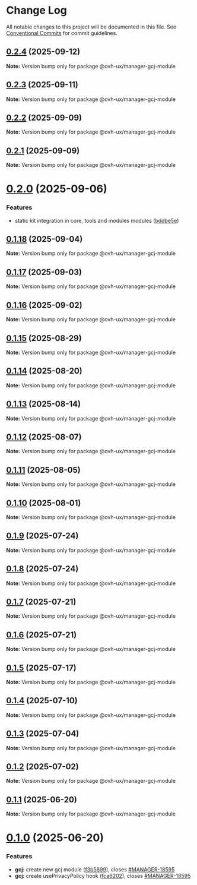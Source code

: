 # Change Log

All notable changes to this project will be documented in this file.
See [Conventional Commits](https://conventionalcommits.org) for commit guidelines.

## [0.2.4](https://github.com/ovh/manager/compare/@ovh-ux/manager-gcj-module@0.2.3...@ovh-ux/manager-gcj-module@0.2.4) (2025-09-12)

**Note:** Version bump only for package @ovh-ux/manager-gcj-module





## [0.2.3](https://github.com/ovh/manager/compare/@ovh-ux/manager-gcj-module@0.2.2...@ovh-ux/manager-gcj-module@0.2.3) (2025-09-11)

**Note:** Version bump only for package @ovh-ux/manager-gcj-module





## [0.2.2](https://github.com/ovh/manager/compare/@ovh-ux/manager-gcj-module@0.2.1...@ovh-ux/manager-gcj-module@0.2.2) (2025-09-09)

**Note:** Version bump only for package @ovh-ux/manager-gcj-module





## [0.2.1](https://github.com/ovh/manager/compare/@ovh-ux/manager-gcj-module@0.2.0...@ovh-ux/manager-gcj-module@0.2.1) (2025-09-09)

**Note:** Version bump only for package @ovh-ux/manager-gcj-module





# [0.2.0](https://github.com/ovh/manager/compare/@ovh-ux/manager-gcj-module@0.1.18...@ovh-ux/manager-gcj-module@0.2.0) (2025-09-06)


### Features

* static kit integration in core, tools and modules modules ([bddbe5e](https://github.com/ovh/manager/commit/bddbe5e07453c8a657f2ca216d48d1f6f2bc0ca5))





## [0.1.18](https://github.com/ovh/manager/compare/@ovh-ux/manager-gcj-module@0.1.17...@ovh-ux/manager-gcj-module@0.1.18) (2025-09-04)

**Note:** Version bump only for package @ovh-ux/manager-gcj-module





## [0.1.17](https://github.com/ovh/manager/compare/@ovh-ux/manager-gcj-module@0.1.16...@ovh-ux/manager-gcj-module@0.1.17) (2025-09-03)

**Note:** Version bump only for package @ovh-ux/manager-gcj-module





## [0.1.16](https://github.com/ovh/manager/compare/@ovh-ux/manager-gcj-module@0.1.15...@ovh-ux/manager-gcj-module@0.1.16) (2025-09-02)

**Note:** Version bump only for package @ovh-ux/manager-gcj-module





## [0.1.15](https://github.com/ovh/manager/compare/@ovh-ux/manager-gcj-module@0.1.14...@ovh-ux/manager-gcj-module@0.1.15) (2025-08-29)

**Note:** Version bump only for package @ovh-ux/manager-gcj-module





## [0.1.14](https://github.com/ovh/manager/compare/@ovh-ux/manager-gcj-module@0.1.13...@ovh-ux/manager-gcj-module@0.1.14) (2025-08-20)

**Note:** Version bump only for package @ovh-ux/manager-gcj-module





## [0.1.13](https://github.com/ovh/manager/compare/@ovh-ux/manager-gcj-module@0.1.12...@ovh-ux/manager-gcj-module@0.1.13) (2025-08-14)

**Note:** Version bump only for package @ovh-ux/manager-gcj-module





## [0.1.12](https://github.com/ovh/manager/compare/@ovh-ux/manager-gcj-module@0.1.11...@ovh-ux/manager-gcj-module@0.1.12) (2025-08-07)

**Note:** Version bump only for package @ovh-ux/manager-gcj-module





## [0.1.11](https://github.com/ovh/manager/compare/@ovh-ux/manager-gcj-module@0.1.10...@ovh-ux/manager-gcj-module@0.1.11) (2025-08-05)

**Note:** Version bump only for package @ovh-ux/manager-gcj-module





## [0.1.10](https://github.com/ovh/manager/compare/@ovh-ux/manager-gcj-module@0.1.9...@ovh-ux/manager-gcj-module@0.1.10) (2025-08-01)

**Note:** Version bump only for package @ovh-ux/manager-gcj-module





## [0.1.9](https://github.com/ovh/manager/compare/@ovh-ux/manager-gcj-module@0.1.8...@ovh-ux/manager-gcj-module@0.1.9) (2025-07-24)

**Note:** Version bump only for package @ovh-ux/manager-gcj-module





## [0.1.8](https://github.com/ovh/manager/compare/@ovh-ux/manager-gcj-module@0.1.7...@ovh-ux/manager-gcj-module@0.1.8) (2025-07-24)

**Note:** Version bump only for package @ovh-ux/manager-gcj-module





## [0.1.7](https://github.com/ovh/manager/compare/@ovh-ux/manager-gcj-module@0.1.6...@ovh-ux/manager-gcj-module@0.1.7) (2025-07-21)

**Note:** Version bump only for package @ovh-ux/manager-gcj-module





## [0.1.6](https://github.com/ovh/manager/compare/@ovh-ux/manager-gcj-module@0.1.5...@ovh-ux/manager-gcj-module@0.1.6) (2025-07-21)

**Note:** Version bump only for package @ovh-ux/manager-gcj-module





## [0.1.5](https://github.com/ovh/manager/compare/@ovh-ux/manager-gcj-module@0.1.4...@ovh-ux/manager-gcj-module@0.1.5) (2025-07-17)

**Note:** Version bump only for package @ovh-ux/manager-gcj-module





## [0.1.4](https://github.com/ovh/manager/compare/@ovh-ux/manager-gcj-module@0.1.3...@ovh-ux/manager-gcj-module@0.1.4) (2025-07-10)

**Note:** Version bump only for package @ovh-ux/manager-gcj-module





## [0.1.3](https://github.com/ovh/manager/compare/@ovh-ux/manager-gcj-module@0.1.2...@ovh-ux/manager-gcj-module@0.1.3) (2025-07-04)

**Note:** Version bump only for package @ovh-ux/manager-gcj-module





## [0.1.2](https://github.com/ovh/manager/compare/@ovh-ux/manager-gcj-module@0.1.1...@ovh-ux/manager-gcj-module@0.1.2) (2025-07-02)

**Note:** Version bump only for package @ovh-ux/manager-gcj-module





## [0.1.1](https://github.com/ovh/manager/compare/@ovh-ux/manager-gcj-module@0.1.0...@ovh-ux/manager-gcj-module@0.1.1) (2025-06-20)

**Note:** Version bump only for package @ovh-ux/manager-gcj-module





# [0.1.0](https://github.com/ovh/manager/compare/@ovh-ux/manager-gcj-module@0.0.1...@ovh-ux/manager-gcj-module@0.1.0) (2025-06-20)


### Features

* **gcj:** create new gcj module ([f3b5899](https://github.com/ovh/manager/commit/f3b5899acfca1a8ab65947bf5aa2a4a30d40ab27)), closes [#MANAGER-18595](https://github.com/ovh/manager/issues/MANAGER-18595)
* **gcj:** create usePrivacyPolicy hook ([fca6202](https://github.com/ovh/manager/commit/fca620286305f060a5670faaf3bae27b010df234)), closes [#MANAGER-18595](https://github.com/ovh/manager/issues/MANAGER-18595)
